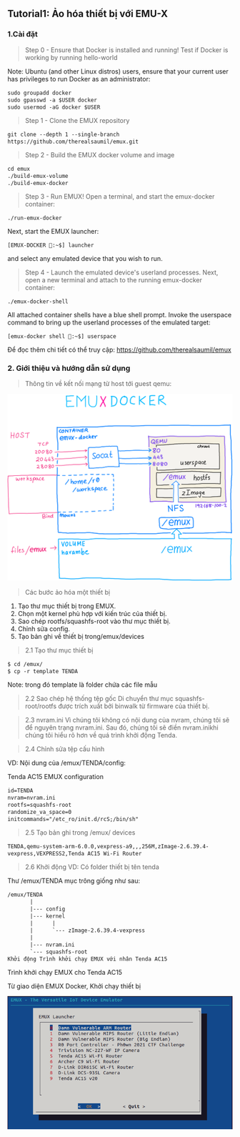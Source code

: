 ## Tutorial1: Ảo hóa thiết bị với EMU-X

### 1.Cài đặt

> Step 0 - Ensure that Docker is installed and running!
Test if Docker is working by running hello-world

Note: Ubuntu (and other Linux distros) users, ensure that your current user has privileges to run Docker as an administrator:
```
sudo groupadd docker
sudo gpasswd -a $USER docker
sudo usermod -aG docker $USER
```
>Step 1 - Clone the EMUX repository

```
git clone --depth 1 --single-branch  https://github.com/therealsaumil/emux.git
```
> Step 2 - Build the EMUX docker volume and image
```
cd emux
./build-emux-volume
./build-emux-docker
```

> Step 3 - Run EMUX!
Open a terminal, and start the emux-docker container:
```
./run-emux-docker

```

Next, start the EMUX launcher:
```
[EMUX-DOCKER 🐳:~$] launcher
```
and select any emulated device that you wish to run.


>Step 4 - Launch the emulated device's userland processes.
Next, open a new terminal and attach to the running emux-docker container:
```
./emux-docker-shell
```
All attached container shells have a blue shell prompt. Invoke the userspace command to bring up the userland processes of the emulated target:
```
[emux-docker shell 🐚:~$] userspace
```
Để đọc thêm chi tiết có thể truy cập: https://github.com/therealsaumil/emux

### 2. Giới thiệu và hướng dẫn sử dụng

>Thông tin về kết nối mạng từ host tới guest qemu:

<img src = "emux-docker.png">

> Các bước ảo hóa một thiết bị

1. Tạo thư mục thiết bị trong EMUX.
2. Chọn một kernel phù hợp với kiến trúc của thiết bị.
3. Sao chép rootfs/squashfs-root vào thư mục thiết bị.
4. Chỉnh sửa config.
5. Tạo bản ghi về thiết bị trong/emux/devices

>2.1 Tạo thư mục thiết bị 
```
$ cd /emux/
$ cp -r template TENDA
```
Note: trong đó template là folder chứa các file mẫu

>2.2 Sao chép hệ thống tệp gốc
Di chuyển thư mục squashfs-root/rootfs được trích xuất bởi binwalk từ firmware của thiết bị.

>2.3 nvram.ini
Vì chúng tôi không có nội dung của nvram, chúng tôi sẽ để nguyên trạng nvram.ini. Sau đó, chúng tôi sẽ điền nvram.inikhi chúng tôi hiểu rõ hơn về quá trình khởi động Tenda.

>2.4 Chỉnh sửa tệp cấu hình

VD:
Nội dung của /emux/TENDA/config:

 Tenda AC15 EMUX configuration
```
id=TENDA
nvram=nvram.ini
rootfs=squashfs-root
randomize_va_space=0
initcommands="/etc_ro/init.d/rcS;/bin/sh"
```

>2.5 Tạo bản ghi trong /emux/ devices
```
TENDA,qemu-system-arm-6.0.0,vexpress-a9,,,256M,zImage-2.6.39.4-vexpress,VEXPRESS2,Tenda AC15 Wi-Fi Router
```
>2.6 Khởi động 
VD: Có folder thiết bị tên tenda

Thư /emux/TENDA mục trông giống như sau:

```
/emux/TENDA
       |
       |--- config
       |--- kernel
       |      |
       |      `--- zImage-2.6.39.4-vexpress
       |
       |--- nvram.ini
       `--- squashfs-root
Khởi động Trình khởi chạy EMUX với nhân Tenda AC15
```
Trình khởi chạy EMUX cho Tenda AC15

Từ giao diện EMUX Docker, Khởi chạy thiết bị

<img src='123.png'>
